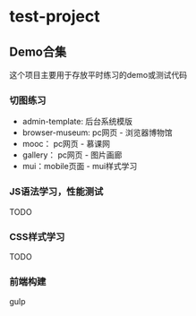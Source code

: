 # test-project

## Demo合集

这个项目主要用于存放平时练习的demo或测试代码


### 切图练习

* admin-template: 后台系统模版
* browser-museum: pc网页 - 浏览器博物馆
* mooc： pc网页 - 慕课网
* gallery： pc网页 - 图片画廊
* mui：mobile页面 - mui样式学习


### JS语法学习，性能测试

TODO

### CSS样式学习

TODO

### 前端构建

gulp
